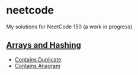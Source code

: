 # neetcode
My solutions for NeetCode 150 (a work in progress)

## [Arrays and Hashing](Arrays-and-Hashing)
- [Contains Duplicate](Arrays-and-Hashing/Contains-Duplicate)
- [Contains Anagram](Arrays-and-Hashing/Valid-Anagram)
